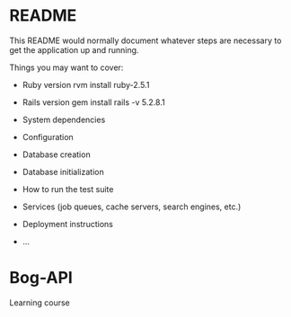 # README

This README would normally document whatever steps are necessary to get the
application up and running.

Things you may want to cover:

* Ruby version  rvm install ruby-2.5.1

* Rails version  gem install rails -v 5.2.8.1 

* System dependencies

* Configuration

* Database creation

* Database initialization

* How to run the test suite

* Services (job queues, cache servers, search engines, etc.)

* Deployment instructions

* ...

# Bog-API
Learning course 


